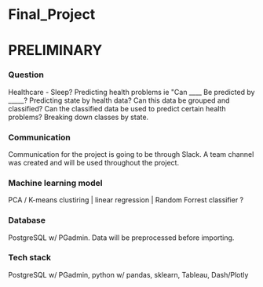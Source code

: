 # Final_Project

# PRELIMINARY

### Question

Healthcare - Sleep? Predicting health problems ie "Can ____ Be predicted by _____? Predicting state by health data? Can this data be grouped and classified? Can the classified data be used to predict certain health problems? Breaking down classes by state.

### Communication

Communication for the project is going to be through Slack. A team channel was created and will be used throughout the project.

### Machine learning model

PCA / K-means clustiring | linear regression | Random Forrest classifier ?

### Database

PostgreSQL w/ PGadmin. Data will be preprocessed before importing.

### Tech stack

PostgreSQL w/ PGadmin, python w/ pandas, sklearn, Tableau, Dash/Plotly